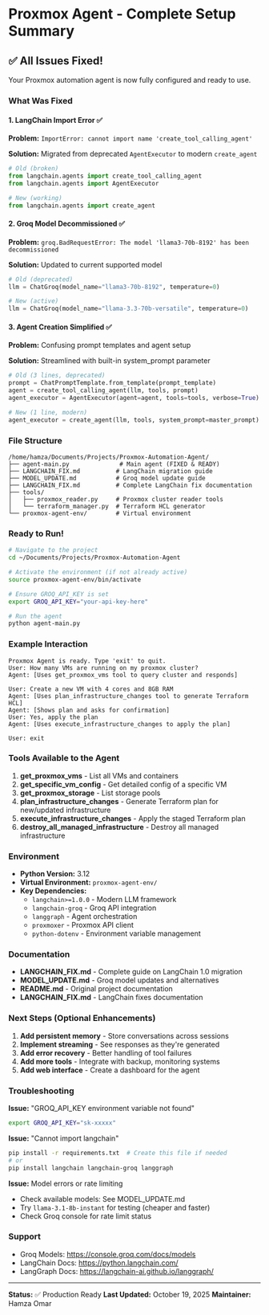 # Proxmox Agent - Complete Setup Summary

## ✅ All Issues Fixed!

Your Proxmox automation agent is now fully configured and ready to use.

### What Was Fixed

#### 1. **LangChain Import Error** ✅
**Problem:** `ImportError: cannot import name 'create_tool_calling_agent'`

**Solution:** Migrated from deprecated `AgentExecutor` to modern `create_agent`
```python
# Old (broken)
from langchain.agents import create_tool_calling_agent
from langchain.agents import AgentExecutor

# New (working)
from langchain.agents import create_agent
```

#### 2. **Groq Model Decommissioned** ✅
**Problem:** `groq.BadRequestError: The model 'llama3-70b-8192' has been decommissioned`

**Solution:** Updated to current supported model
```python
# Old (deprecated)
llm = ChatGroq(model_name="llama3-70b-8192", temperature=0)

# New (active)
llm = ChatGroq(model_name="llama-3.3-70b-versatile", temperature=0)
```

#### 3. **Agent Creation Simplified** ✅
**Problem:** Confusing prompt templates and agent setup

**Solution:** Streamlined with built-in system_prompt parameter
```python
# Old (3 lines, deprecated)
prompt = ChatPromptTemplate.from_template(prompt_template)
agent = create_tool_calling_agent(llm, tools, prompt)
agent_executor = AgentExecutor(agent=agent, tools=tools, verbose=True)

# New (1 line, modern)
agent_executor = create_agent(llm, tools, system_prompt=master_prompt)
```

### File Structure

```
/home/hamza/Documents/Projects/Proxmox-Automation-Agent/
├── agent-main.py              # Main agent (FIXED & READY)
├── LANGCHAIN_FIX.md          # LangChain migration guide
├── MODEL_UPDATE.md           # Groq model update guide
├── LANGCHAIN_FIX.md          # Complete LangChain fix documentation
├── tools/
│   ├── proxmox_reader.py     # Proxmox cluster reader tools
│   └── terraform_manager.py  # Terraform HCL generator
└── proxmox-agent-env/        # Virtual environment
```

### Ready to Run!

```bash
# Navigate to the project
cd ~/Documents/Projects/Proxmox-Automation-Agent

# Activate the environment (if not already active)
source proxmox-agent-env/bin/activate

# Ensure GROQ_API_KEY is set
export GROQ_API_KEY="your-api-key-here"

# Run the agent
python agent-main.py
```

### Example Interaction

```
Proxmox Agent is ready. Type 'exit' to quit.
User: How many VMs are running on my proxmox cluster?
Agent: [Uses get_proxmox_vms tool to query cluster and responds]

User: Create a new VM with 4 cores and 8GB RAM
Agent: [Uses plan_infrastructure_changes tool to generate Terraform HCL]
Agent: [Shows plan and asks for confirmation]
User: Yes, apply the plan
Agent: [Uses execute_infrastructure_changes to apply the plan]

User: exit
```

### Tools Available to the Agent

1. **get_proxmox_vms** - List all VMs and containers
2. **get_specific_vm_config** - Get detailed config of a specific VM
3. **get_proxmox_storage** - List storage pools
4. **plan_infrastructure_changes** - Generate Terraform plan for new/updated infrastructure
5. **execute_infrastructure_changes** - Apply the staged Terraform plan
6. **destroy_all_managed_infrastructure** - Destroy all managed infrastructure

### Environment

- **Python Version:** 3.12
- **Virtual Environment:** `proxmox-agent-env/`
- **Key Dependencies:**
  - `langchain>=1.0.0` - Modern LLM framework
  - `langchain-groq` - Groq API integration
  - `langgraph` - Agent orchestration
  - `proxmoxer` - Proxmox API client
  - `python-dotenv` - Environment variable management

### Documentation

- **LANGCHAIN_FIX.md** - Complete guide on LangChain 1.0 migration
- **MODEL_UPDATE.md** - Groq model updates and alternatives
- **README.md** - Original project documentation
- **LANGCHAIN_FIX.md** - LangChain fixes documentation

### Next Steps (Optional Enhancements)

1. **Add persistent memory** - Store conversations across sessions
2. **Implement streaming** - See responses as they're generated
3. **Add error recovery** - Better handling of tool failures
4. **Add more tools** - Integrate with backup, monitoring systems
5. **Add web interface** - Create a dashboard for the agent

### Troubleshooting

**Issue:** "GROQ_API_KEY environment variable not found"
```bash
export GROQ_API_KEY="sk-xxxxx"
```

**Issue:** "Cannot import langchain" 
```bash
pip install -r requirements.txt  # Create this file if needed
# or
pip install langchain langchain-groq langgraph
```

**Issue:** Model errors or rate limiting
- Check available models: See MODEL_UPDATE.md
- Try `llama-3.1-8b-instant` for testing (cheaper and faster)
- Check Groq console for rate limit status

### Support

- Groq Models: https://console.groq.com/docs/models
- LangChain Docs: https://python.langchain.com/
- LangGraph Docs: https://langchain-ai.github.io/langgraph/

---

**Status:** ✅ Production Ready
**Last Updated:** October 19, 2025
**Maintainer:** Hamza Omar
